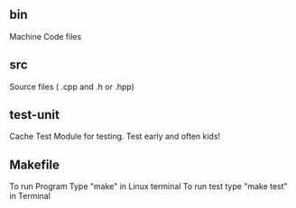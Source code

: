 ## bin

Machine Code files

## src

Source files ( .cpp and .h or .hpp)

## test-unit

Cache Test Module for testing. Test early and often kids!

## Makefile

To run Program Type "make" in Linux terminal
To run test type "make test" in Terminal
